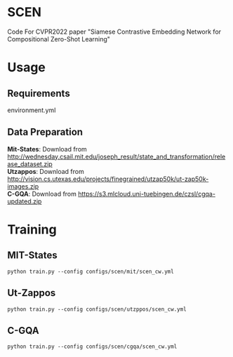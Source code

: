 # SCEN
Code For CVPR2022 paper "Siamese Contrastive Embedding Network for Compositional Zero-Shot Learning"

# Usage
## **Requirements**<br>
environment.yml

## **Data Preparation**
**Mit-States**: Download from http://wednesday.csail.mit.edu/joseph_result/state_and_transformation/release_dataset.zip<br>
**Utzappos**: Download from http://vision.cs.utexas.edu/projects/finegrained/utzap50k/ut-zap50k-images.zip<br>
**C-GQA**: Download from https://s3.mlcloud.uni-tuebingen.de/czsl/cgqa-updated.zip<br>

# Training 
## **MIT-States**
```
python train.py --config configs/scen/mit/scen_cw.yml
```

## **Ut-Zappos**
```
python train.py --config configs/scen/utzppos/scen_cw.yml
```

## **C-GQA**
```
python train.py --config configs/scen/cgqa/scen_cw.yml
```
